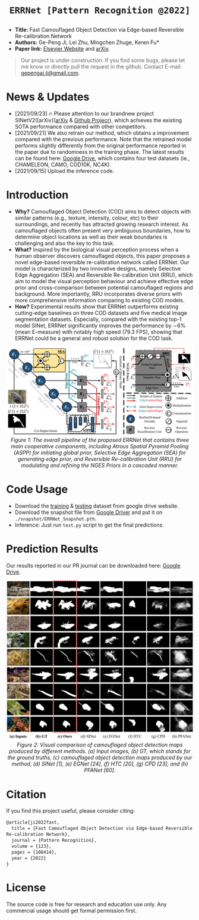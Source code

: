 # <p align=center>`ERRNet [Pattern Recognition @2022]`</p>

- **Title:** Fast Camouflaged Object Detection via Edge-based Reversible Re-calibration Network
- **Authors:** Ge-Peng Ji, Lei Zhu, Mingchen Zhuge, Keren Fu*
- **Paper link:** [Elsevier Website](https://www.sciencedirect.com/science/article/pii/S0031320321005902) and [arXiv](https://arxiv.org/abs/2111.03216).

> Our project is under construction. If you find some bugs, please let me know or directly pull the request in the github. Contact E-mail: gepengai.ji@gmail.com.

# News & Updates

- [2021/09/23] :fire: Please attention to our brandnew project SINetV2([arXiv]([arXiv](http://dpfan.net/wp-content/uploads/ConcealedOD_paper.pdf) & [Github Projecr](https://github.com/GewelsJI/SINet-V2)), which achieves the existing SOTA performance compared with other competitors.
- [2021/09/21] We also retrain our method, which obtains a improvement compared with the previous performance. Note that the retrained model performs slightly differently from the original performance reported in the paper due to randomness in the training phase. The latest results can be found here: [Google Drive](https://drive.google.com/file/d/1GSS8nF5OoIpR0l17qwVfgXzujY9nNw1a/view?usp=sharing), which contains four test datasets (ie., CHAMELEON, CAMO, COD10K, NC4K).
- [2021/09/15] Upload the inference code.

# Introduction

- **Why?** Camouflaged Object Detection (COD) aims to detect objects with similar patterns (e.g., texture, intensity, colour, etc) to their surroundings, and recently has attracted growing research interest. As camouflaged objects often present very ambiguous boundaries, how to determine object locations as well as their weak boundaries is challenging and also the key to this task. 
- **What?** Inspired by the biological visual perception process when a human observer discovers camouflaged objects, this paper proposes a novel edge-based reversible re-calibration network called ERRNet. Our model is characterized by two innovative designs, namely Selective Edge Aggregation (SEA) and Reversible Re-calibration Unit (RRU), which aim to model the visual perception behaviour and achieve effective edge prior and cross-comparison between potential camouflaged regions and background. More importantly, RRU incorporates diverse priors with more comprehensive information comparing to existing COD models. 
- **How?** Experimental results show that ERRNet outperforms existing cutting-edge baselines on three COD datasets and five medical image segmentation datasets. Especially, compared with the existing top-1 model SINet, ERRNet significantly improves the performance by ∼6% (mean E-measure) with notably high speed (79.3 FPS), showing that ERRNet could be a general and robust solution for the COD task.

<p align="center">
    <img src="./assets/framework.png"/> <br />
    <em> 
    Figure 1: The overall pipeline of the proposed ERRNet that contains three main cooperative components, including Atrous Spatial Pyramid Pooling (ASPP) for initiating global prior, Selective Edge Aggregation (SEA) for generating edge prior, and Reversible Re-calibration Unit (RRU) for modulating and refining the NGES Priors in a cascaded manner.
    </em>
</p>

# Code Usage

- Download the [training](https://drive.google.com/file/d/1bTIb2qo7WXfyLgCn43Pz0ZDQ4XceO9dE/view?usp=sharing) & [testing](https://drive.google.com/file/d/120wKRvwXpqqeEejw60lYsEyZ4SOicR3M/view?usp=sharing) dataset from google drive website.
- Download the snapshot file from [Google Driver](https://drive.google.com/file/d/1z0RFqIEqQegfWyTBKztbvrYo-vTGT7LL/view?usp=sharing) and put it on `./snapshot/ERRNet_Snapshot.pth`.
- Inference: Just run `test.py` script to get the final predictions.

# Prediction Results

Our results reported in our PR journal can be downloaded here: [Google Drive](https://drive.google.com/file/d/10i3g4XPBz76nMfU9wZEsKbvmeurSs1Qm/view?usp=sharing).

<p align="center">
    <img src="./assets/prediction_compare.png"/> <br />
    <em> 
    Figure 2: Visual comparison of camouflaged object detection maps produced by different methods. (a) Input images, (b) GT, which stands for the ground truths, (c) camouflaged object detection maps produced by our method, (d) SINet [1], (e) EGNet [24], (f) HTC [20], (g) CPD [23], and (h) PFANet [60].
    </em>
</p>


# Citation

If you find this project useful, please consider citing:

    @article{ji2022fast,
      title = {Fast Camouflaged Object Detection via Edge-based Reversible Re-calibration Network},
      journal = {Pattern Recognition},
      volume = {123},
      pages = {108414},
      year = {2022}
    }
    
# License

The source code is free for research and education use only. Any commercial usage should get formal permission first.
